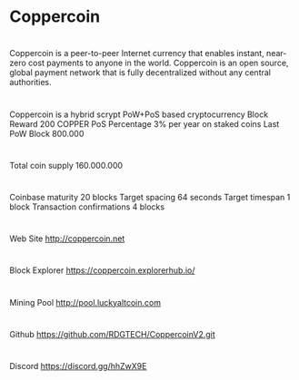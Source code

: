 # Coppercoin
#
Coppercoin is a peer-to-peer Internet currency that enables instant, near-zero cost payments to anyone in the world. 
Coppercoin is an open source, global payment network that is fully decentralized without any central authorities. 
#
Coppercoin is a hybrid scrypt PoW+PoS based cryptocurrency
Block Reward 200 COPPER
PoS Percentage  3% per year on staked coins
Last PoW Block 800.000
#
Total coin supply 160.000.000
#
Coinbase maturity 20 blocks
Target spacing 64 seconds
Target timespan 1 block
Transaction confirmations 4 blocks
#
Web Site http://coppercoin.net
#
Block Explorer https://coppercoin.explorerhub.io/
#
Mining Pool http://pool.luckyaltcoin.com
#
Github https://github.com/RDGTECH/CoppercoinV2.git
#
Discord https://discord.gg/hhZwX9E
#


